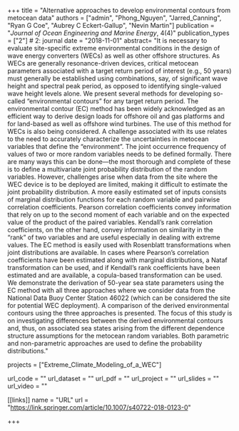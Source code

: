 +++
title = "Alternative approaches to develop environmental contours from metocean data"
authors = ["admin", "Phong_Nguyen", "Jarred_Canning", "Ryan G Coe", "Aubrey C Eckert-Gallup", "Nevin Martin"]
publication = "*Journal of Ocean Engineering and Marine Energy*, 4(4)"
publication_types = ["2"] # 2: journal
date = "2018-11-01"
abstract= "It is necessary to evaluate site-specific extreme environmental conditions in the design of wave energy converters (WECs) as well as other offshore structures. As WECs are generally resonance-driven devices, critical metocean parameters associated with a target return period of interest (e.g., 50 years) must generally be established using combinations, say, of significant wave height and spectral peak period, as opposed to identifying single-valued wave height levels alone. We present several methods for developing so-called “environmental contours” for any target return period. The environmental contour (EC) method has been widely acknowledged as an efficient way to derive design loads for offshore oil and gas platforms and for land-based as well as offshore wind turbines. The use of this method for WECs is also being considered. A challenge associated with its use relates to the need to accurately characterize the uncertainties in metocean variables that define the “environment”. The joint occurrence frequency of values of two or more random variables needs to be defined formally. There are many ways this can be done—the most thorough and complete of these is to define a multivariate joint probability distribution of the random variables. However, challenges arise when data from the site where the WEC device is to be deployed are limited, making it difficult to estimate the joint probability distribution. A more easily estimated set of inputs consists of marginal distribution functions for each random variable and pairwise correlation coefficients. Pearson correlation coefficients convey information that rely on up to the second moment of each variable and on the expected value of the product of the paired variables. Kendall’s rank correlation coefficients, on the other hand, convey information on similarity in the “rank” of two variables and are useful especially in dealing with extreme values. The EC method is easily used with Rosenblatt transformations when joint distributions are available. In cases where Pearson’s correlation coefficients have been estimated along with marginal distributions, a Nataf transformation can be used, and if Kendall’s rank coefficients have been estimated and are available, a copula-based transformation can be used. We demonstrate the derivation of 50-year sea state parameters using the EC method with all three approaches where we consider data from the National Data Buoy Center Station 46022 (which can be considered the site for potential WEC deployment). A comparison of the derived environmental contours using the three approaches is presented. The focus of this study is on investigating differences between the derived environmental contours and, thus, on associated sea states arising from the different dependence structure assumptions for the metocean random variables. Both parametric and non-parametric approaches are used to define the probability distributions."

projects = ["Extreme_Climate_Modeling_of_a_WEC"]

url_code = ""
url_dataset = ""
url_pdf = ""
url_project = ""
url_slides = ""
url_video = ""

[[links]]
    name = "URL"
    url = "https://link.springer.com/article/10.1007/s40722-018-0123-0"

+++
